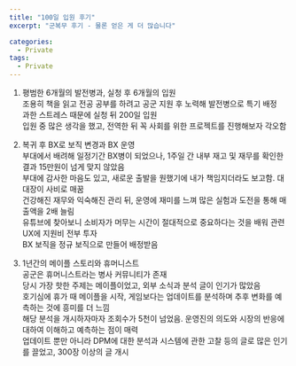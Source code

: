 ```yaml
---
title: "100일 입원 후기"
excerpt: "군복무 후기 - 물론 얻은 게 더 많습니다"

categories:
  - Private
tags:
  - Private
---
```


1. 평범한 6개월의 발전병과, 실청 후 6개월의 입원  
조용히 책을 읽고 전공 공부를 하려고 공군 지원 후 노력해 발전병으로 특기 배정  
과한 스트레스 때문에 실청 뒤 200일 입원  
입원 중 많은 생각을 했고, 전역한 뒤 꼭 사회를 위한 프로젝트를 진행해보자 각오함  

2. 복귀 후 BX로 보직 변경과 BX 운영  
부대에서 배려해 일정기간 BX병이 되었으나, 1주일 간 내부 재고 및 재무를 확인한 결과 15만원이 넘게 맞지 않았음  
부대에 감사한 마음도 있고, 새로운 출발을 원했기에 내가 책임지더라도 보고함. 대대장이 사비로 매꿈  
건강해진 재무와 익숙해진 관리 뒤, 운영에 재미를 느껴 많은 실험과 도전을 통해 매출액을 2배 늘림   
유튜브에 찾아보니 소비자가 머무는 시간이 절대적으로 중요하다는 것을 배워 관련 UX에 지원비 전부 투자  
BX 보직을 정규 보직으로 만들어 배정받음  

3. 1년간의 메이플 스토리와 휴머니스트  
공군은 휴머니스트라는 병사 커뮤니티가 존재  
당시 가장 핫한 주제는 메이플이었고, 외부 소식과 분석 글이 인기가 많았음  
호기심에 휴가 때 메이플을 시작, 게임보다는 업데이트를 분석하며 추후 변화를 예측하는 것에 흥미를 더 느낌  
해당 분석을 개시하자마자 조회수가 5천이 넘었음. 운영진의 의도와 시장의 반응에 대하여 이해하고 예측하는 점이 매력   
업데이트 뿐만 아니라 DPM에 대한 분석과 시스템에 관한 고찰 등의 글로 많은 인기를 끌었고, 300장 이상의 글 개시  



